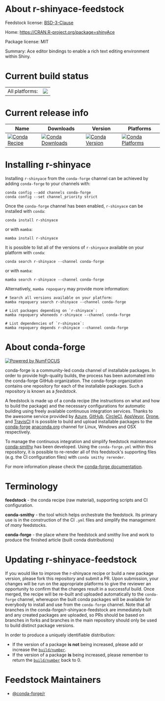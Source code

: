 About r-shinyace-feedstock
==========================

Feedstock license: [BSD-3-Clause](https://github.com/conda-forge/r-shinyace-feedstock/blob/main/LICENSE.txt)

Home: https://CRAN.R-project.org/package=shinyAce

Package license: MIT

Summary: Ace editor bindings to enable a rich text editing environment within Shiny.

Current build status
====================


<table><tr><td>All platforms:</td>
    <td>
      <a href="https://dev.azure.com/conda-forge/feedstock-builds/_build/latest?definitionId=1609&branchName=main">
        <img src="https://dev.azure.com/conda-forge/feedstock-builds/_apis/build/status/r-shinyace-feedstock?branchName=main">
      </a>
    </td>
  </tr>
</table>

Current release info
====================

| Name | Downloads | Version | Platforms |
| --- | --- | --- | --- |
| [![Conda Recipe](https://img.shields.io/badge/recipe-r--shinyace-green.svg)](https://anaconda.org/conda-forge/r-shinyace) | [![Conda Downloads](https://img.shields.io/conda/dn/conda-forge/r-shinyace.svg)](https://anaconda.org/conda-forge/r-shinyace) | [![Conda Version](https://img.shields.io/conda/vn/conda-forge/r-shinyace.svg)](https://anaconda.org/conda-forge/r-shinyace) | [![Conda Platforms](https://img.shields.io/conda/pn/conda-forge/r-shinyace.svg)](https://anaconda.org/conda-forge/r-shinyace) |

Installing r-shinyace
=====================

Installing `r-shinyace` from the `conda-forge` channel can be achieved by adding `conda-forge` to your channels with:

```
conda config --add channels conda-forge
conda config --set channel_priority strict
```

Once the `conda-forge` channel has been enabled, `r-shinyace` can be installed with `conda`:

```
conda install r-shinyace
```

or with `mamba`:

```
mamba install r-shinyace
```

It is possible to list all of the versions of `r-shinyace` available on your platform with `conda`:

```
conda search r-shinyace --channel conda-forge
```

or with `mamba`:

```
mamba search r-shinyace --channel conda-forge
```

Alternatively, `mamba repoquery` may provide more information:

```
# Search all versions available on your platform:
mamba repoquery search r-shinyace --channel conda-forge

# List packages depending on `r-shinyace`:
mamba repoquery whoneeds r-shinyace --channel conda-forge

# List dependencies of `r-shinyace`:
mamba repoquery depends r-shinyace --channel conda-forge
```


About conda-forge
=================

[![Powered by
NumFOCUS](https://img.shields.io/badge/powered%20by-NumFOCUS-orange.svg?style=flat&colorA=E1523D&colorB=007D8A)](https://numfocus.org)

conda-forge is a community-led conda channel of installable packages.
In order to provide high-quality builds, the process has been automated into the
conda-forge GitHub organization. The conda-forge organization contains one repository
for each of the installable packages. Such a repository is known as a *feedstock*.

A feedstock is made up of a conda recipe (the instructions on what and how to build
the package) and the necessary configurations for automatic building using freely
available continuous integration services. Thanks to the awesome service provided by
[Azure](https://azure.microsoft.com/en-us/services/devops/), [GitHub](https://github.com/),
[CircleCI](https://circleci.com/), [AppVeyor](https://www.appveyor.com/),
[Drone](https://cloud.drone.io/welcome), and [TravisCI](https://travis-ci.com/)
it is possible to build and upload installable packages to the
[conda-forge](https://anaconda.org/conda-forge) [anaconda.org](https://anaconda.org/)
channel for Linux, Windows and OSX respectively.

To manage the continuous integration and simplify feedstock maintenance
[conda-smithy](https://github.com/conda-forge/conda-smithy) has been developed.
Using the ``conda-forge.yml`` within this repository, it is possible to re-render all of
this feedstock's supporting files (e.g. the CI configuration files) with ``conda smithy rerender``.

For more information please check the [conda-forge documentation](https://conda-forge.org/docs/).

Terminology
===========

**feedstock** - the conda recipe (raw material), supporting scripts and CI configuration.

**conda-smithy** - the tool which helps orchestrate the feedstock.
                   Its primary use is in the construction of the CI ``.yml`` files
                   and simplify the management of *many* feedstocks.

**conda-forge** - the place where the feedstock and smithy live and work to
                  produce the finished article (built conda distributions)


Updating r-shinyace-feedstock
=============================

If you would like to improve the r-shinyace recipe or build a new
package version, please fork this repository and submit a PR. Upon submission,
your changes will be run on the appropriate platforms to give the reviewer an
opportunity to confirm that the changes result in a successful build. Once
merged, the recipe will be re-built and uploaded automatically to the
`conda-forge` channel, whereupon the built conda packages will be available for
everybody to install and use from the `conda-forge` channel.
Note that all branches in the conda-forge/r-shinyace-feedstock are
immediately built and any created packages are uploaded, so PRs should be based
on branches in forks and branches in the main repository should only be used to
build distinct package versions.

In order to produce a uniquely identifiable distribution:
 * If the version of a package **is not** being increased, please add or increase
   the [``build/number``](https://docs.conda.io/projects/conda-build/en/latest/resources/define-metadata.html#build-number-and-string).
 * If the version of a package **is** being increased, please remember to return
   the [``build/number``](https://docs.conda.io/projects/conda-build/en/latest/resources/define-metadata.html#build-number-and-string)
   back to 0.

Feedstock Maintainers
=====================

* [@conda-forge/r](https://github.com/orgs/conda-forge/teams/r/)

